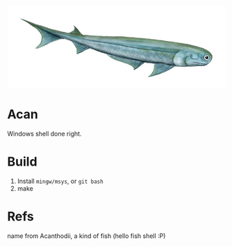 ![](Acanthodes.jpg)

Acan
====

Windows shell done right. 


Build
=====

1. Install `mingw/msys`, or `git bash`
2. make

Refs
=====
name from Acanthodii, a kind of fish (hello fish shell :P)
